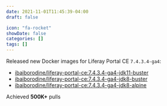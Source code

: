 ```yaml
---
date: 2021-11-01T11:45:39-04:00
draft: false

icon: "fa-rocket"
showDate: false
categories: []
tags: []
---
```


Released new Docker images for Liferay Portal CE `7.4.3.4-ga4`:
- [ibaiborodine/liferay-portal-ce:7.4.3.4-ga4-jdk11-buster](https://hub.docker.com/layers/ibaiborodine/liferay-portal-ce/7.4.3.4-ga4-jdk11-buster/images/sha256-cc1695602ef6b3ef9df4b41569244a1004c6d949e5c08b44787177ca8c892555?context=repo)
- [ibaiborodine/liferay-portal-ce:7.4.3.4-ga4-jdk8-buster](https://hub.docker.com/layers/ibaiborodine/liferay-portal-ce/7.4.3.4-ga4-jdk8-buster/images/sha256-7cfb63e7cb704f720c2208d2b0d79a4ddda320be5747db2f1351cb35b69a6bbd?context=repo)
- [ibaiborodine/liferay-portal-ce:7.4.3.4-ga4-jdk8-alpine](https://hub.docker.com/layers/ibaiborodine/liferay-portal-ce/7.4.3.4-ga4-jdk8-alpine/images/sha256-84194b8a264465622c637d5bfe6596755b40d681efd65981ebeca2d2d9db098c?context=repo)

Achieved **500K+** pulls

